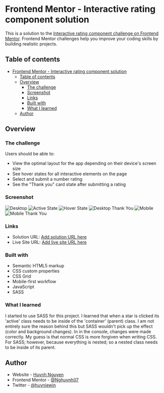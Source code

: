 # Frontend Mentor - Interactive rating component solution

This is a solution to the [Interactive rating component challenge on Frontend Mentor](https://www.frontendmentor.io/challenges/interactive-rating-component-koxpeBUmI). Frontend Mentor challenges help you improve your coding skills by building realistic projects.

## Table of contents

- [Frontend Mentor - Interactive rating component solution](#frontend-mentor---interactive-rating-component-solution)
  - [Table of contents](#table-of-contents)
  - [Overview](#overview)
    - [The challenge](#the-challenge)
    - [Screenshot](#screenshot)
    - [Links](#links)
    - [Built with](#built-with)
    - [What I learned](#what-i-learned)
  - [Author](#author)

## Overview

### The challenge

Users should be able to:

- View the optimal layout for the app depending on their device's screen size
- See hover states for all interactive elements on the page
- Select and submit a number rating
- See the "Thank you" card state after submitting a rating

### Screenshot

![Desktop](solution_images/desktop.png)
![Active State](solution_images/active-state.png)
![Hover State](solution_images/hover-state.png)
![Desktop Thank You](solution_images/desktop_thankyou.png)
![Mobile](solution_images/mobile.png)
![Mobile Thank You](solution_images/mobile_thankyou.png)

### Links

- Solution URL: [Add solution URL here](https://github.com/Nghuynh07/Interactive_Rating_Component)
- Live Site URL: [Add live site URL here](https://6268d9933f323459f88242f7--glowing-strudel-c28f1b.netlify.app/)

### Built with

- Semantic HTML5 markup
- CSS custom properties
- CSS Grid
- Mobile-first workflow
- JavaScript
- SASS

### What I learned

I started to use SASS for this project. I learned that when a star is clicked its 'active' class needs to be inside of the 'container' (parent) class. I am not entirely sure the reason behind this but SASS wouldn't pick up the effect (color and background changes). In in the console, changes were made correctly. My guess is that normal CSS is more forgiven when writing CSS. For SASS; however, because everything is nested; so a nested class needs to be inside of its parent.

## Author

- Website - [Huynh Nguyen](https://huynhtn.com/)
- Frontend Mentor - [@Nghuynh07](https://www.frontendmentor.io/profile/Nghuynh07)
- Twitter - [@huyniewin](https://twitter.com/huyniewin)
